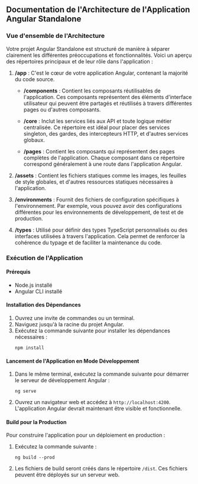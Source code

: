 ## Documentation de l'Architecture de l'Application Angular Standalone

### Vue d'ensemble de l'Architecture

Votre projet Angular Standalone est structuré de manière à séparer clairement les différentes préoccupations et fonctionnalités. Voici un aperçu des répertoires principaux et de leur rôle dans l'application :

1. **/app** : C'est le cœur de votre application Angular, contenant la majorité du code source.

   - **/components** : Contient les composants réutilisables de l'application. Ces composants représentent des éléments d'interface utilisateur qui peuvent être partagés et réutilisés à travers différentes pages ou d'autres composants.

   - **/core** : Inclut les services liés aux API et toute logique métier centralisée. Ce répertoire est idéal pour placer des services singleton, des gardes, des intercepteurs HTTP, et d'autres services globaux.

   - **/pages** : Contient les composants qui représentent des pages complètes de l'application. Chaque composant dans ce répertoire correspond généralement à une route dans l'application Angular.

2. **/assets** : Contient les fichiers statiques comme les images, les feuilles de style globales, et d'autres ressources statiques nécessaires à l'application.

3. **/environments** : Fournit des fichiers de configuration spécifiques à l'environnement. Par exemple, vous pouvez avoir des configurations différentes pour les environnements de développement, de test et de production.

4. **/types** : Utilisé pour définir des types TypeScript personnalisés ou des interfaces utilisées à travers l'application. Cela permet de renforcer la cohérence du typage et de faciliter la maintenance du code.

### Exécution de l'Application

#### Prérequis
- Node.js installé
- Angular CLI installé

#### Installation des Dépendances
1. Ouvrez une invite de commandes ou un terminal.
2. Naviguez jusqu'à la racine du projet Angular.
3. Exécutez la commande suivante pour installer les dépendances nécessaires :
   ```
   npm install
   ```

#### Lancement de l'Application en Mode Développement
1. Dans le même terminal, exécutez la commande suivante pour démarrer le serveur de développement Angular :
   ```
   ng serve
   ```
2. Ouvrez un navigateur web et accédez à `http://localhost:4200`. L'application Angular devrait maintenant être visible et fonctionnelle.

#### Build pour la Production
Pour construire l'application pour un déploiement en production :
1. Exécutez la commande suivante :
   ```
   ng build --prod
   ```
2. Les fichiers de build seront créés dans le répertoire `/dist`. Ces fichiers peuvent être déployés sur un serveur web.
